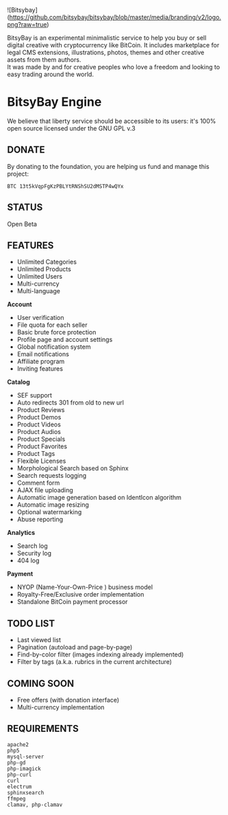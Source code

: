 ![Bitsybay] (https://github.com/bitsybay/bitsybay/blob/master/media/branding/v2/logo.png?raw=true)

BitsyBay is an experimental minimalistic service to help you buy or sell digital creative with cryptocurrency like BitCoin. It includes marketplace for legal CMS extensions, illustrations, photos, themes and other creative assets from them authors.  
It was made by and for creative peoples who love a freedom and looking to easy trading around the world.  

BitsyBay Engine
===============

We believe that liberty service should be accessible to its users: it's 100% open source licensed under the GNU GPL v.3

DONATE
------

By donating to the foundation, you are helping us fund and manage this project: 

    BTC 13t5kVqpFgKzPBLYtRNShSU2dMSTP4wQYx

STATUS
------

Open Beta


FEATURES
--------

* Unlimited Categories
* Unlimited Products
* Unlimited Users
* Multi-currency
* Multi-language

**Account**

* User verification
* File quota for each seller
* Basic brute force protection
* Profile page and account settings
* Global notification system
* Email notifications
* Affiliate program
* Inviting features

**Catalog**

* SEF support
* Auto redirects 301 from old to new url
* Product Reviews
* Product Demos
* Product Videos
* Product Audios
* Product Specials
* Product Favorites
* Product Tags
* Flexible Licenses
* Morphological Search based on Sphinx
* Search requests logging
* Comment form
* AJAX file uploading
* Automatic image generation based on IdentIcon algorithm
* Automatic image resizing
* Optional watermarking
* Abuse reporting

**Analytics**

* Search log
* Security log
* 404 log

**Payment**

* NYOP (Name-Your-Own-Price ) business model
* Royalty-Free/Exclusive order implementation
* Standalone BitCoin payment processor

TODO LIST
---------

* Last viewed list
* Pagination (autoload and page-by-page)
* Find-by-color filter (images indexing already implemented)
* Filter by tags (a.k.a. rubrics in the current architecture)

COMING SOON
-----------

* Free offers (with donation interface)
* Multi-currency implementation

REQUIREMENTS
------------


    apache2 
    php5 
    mysql-server  
    php-gd 
    php-imagick 
    php-curl
    curl
    electrum
    sphinxsearch
    ffmpeg
    clamav, php-clamav

